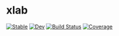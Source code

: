 # xlab

[![Stable](https://img.shields.io/badge/docs-stable-blue.svg)](https://ssdipc.github.io/xlab.jl/stable/)
[![Dev](https://img.shields.io/badge/docs-dev-blue.svg)](https://ssdipc.github.io/xlab.jl/dev/)
[![Build Status](https://github.com/ssdipc/xlab.jl/actions/workflows/CI.yml/badge.svg?branch=main)](https://github.com/ssdipc/xlab.jl/actions/workflows/CI.yml?query=branch%3Amain)
[![Coverage](https://codecov.io/gh/ssdipc/xlab.jl/branch/main/graph/badge.svg)](https://codecov.io/gh/ssdipc/xlab.jl)
